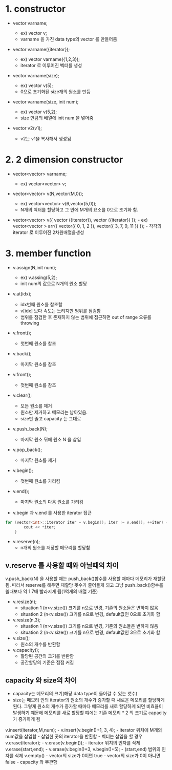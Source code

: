 # 1. constructor
* vector<data type> varname;
    - ex) vector<int> v;
    - varname 을 가진 data type의 vector 를 만들어줌
    
* vector<data type> varname({iterator});
    - ex) vector<data type> varname({1,2,3});
    - iterator 로 이루어진 벡터를 생성

* vector<data type> varname(size);
    - ex) vector<int> v(5);
    - 0으로 초기화된 size개의 원소를 만듬

* vector<data type> varname(size, init num);
    - ex) vector<int> v(5,2); 
    - size 만큼의 배열에 init num 을 넣어줌
    
* vector<int> v2(v1);
    - v2는 v1을 복사해서 생성됨
    
# 2. 2 dimension constructor
* vector<vector<data type>> varname;
    - ex) vector<vector<int>> v;

* vector<vector<datatype>> v(N,vector<datatype>(M,0));
    - ex) vector<vector<int>> v(6,vector<int>(5,0));
    - N개의 벡터를 할당하고 그 안에 M개의 요소를 0으로 초기화 함.

* vector<vector<datatype>> v({
    vector<datatype> ({iterator}),
    vector<datatype> ({iterator})
    });
        - ex) vector<vector<int> > arr({
        vector<int>({ 0, 1, 2 }),
        vector<int>({ 3, 7, 9, 11 })
        });
        - 각각의 iterator 로 이루어진 2차원배열을생성

# 3. member function
* v.assign(N,init num);
    - ex) v.assing(5,2);
    - init num의 값으로 N개의 원소 할당

* v.at(idx);
    - idx번째 원소를 참조함 
    - v[idx] 보다 속도는 느리지만 범위를 점검함
    - 범위를 점검한 후 존재하지 않는 범위에 접근하면 out of range 오류를 throwing 

* v.front();
    - 첫번째 원소를 참조
* v.back();
    - 마지막 원소를 참조
* v.front();
    - 첫번째 원소를 참조
* v.clear();
    - 모든 원소를 제거
    - 원소만 제거하고 메모리는 남아있음.
    - size만 줄고 capacity 는 그대로
* v.push_back(N);
    - 마지막 원소 뒤에 원소 N 을 삽입
* v.pop_back();
    - 마지막 원소를 제거
* v.begin();
    - 첫번째 원소를 가리킴
* v.end();
    - 마지막 원소의 다음 원소를 가리킴
* v.begin 과 v.end 를 사용한 iterator 접근
~~~cpp
for (vector<int>::iterator iter = v.begin(); iter != v.end(); ++iter) {
		cout << *iter;
	}
~~~
* v.reserve(n);
    - n개의 원소를 저장할 메모리를 할당함
## v.reserve 를 사용할 때와 아닐때의 차이
v.push_back(N) 을 사용할 때는 push_back()함수를 사용할 때마다 메모리가 재할당됨.
따라서 reserve를 해두면 재할당 횟수가 줄어들게 되고 그냥 push_back()함수를 쓸때보다 약 1.7배 빨라지게 됨(1억개의 배열 기준)
* v.resize(n);
    - situation 1 (n>v.size()) 크기를 n으로 변경, 기존의 원소들은 변하지 않음
    - situation 2 (n<v.size()) 크기를 n으로 변경, default값인 0으로 초기화 함
* v.resize(n,3);
    - situation 1 (n>v.size()) 크기를 n으로 변경, 기존의 원소들은 변하지 않음
    - situation 2 (n<v.size()) 크기를 n으로 변경, default값인 3으로 초기화 함
* v.size();
    - 원소의 개수를 반환함
* v.capacity();
    - 할당된 공간의 크기를 반환함
    - 공간할당의 기준은 점점 커짐
## capacity 와 size의 차이
* capacity는 메모리의 크기(해당 data type이 들어갈 수 있는 갯수)
* size는 메모리 안의 iterator의 
원소의 개수가 증가할 때 새로운 메모리를 할당하게 된다.
그렇게 원소의 개수가 증가할 때마다 메모리를 새로 할당하게 되면 비효율이 발생하기 떄문에
메모리를 새로 할당할 떄에는 기존 메모리 * 2 의 크기로 capacity가 증가하게 됨

v.insert(iterator,M,num);
    - v.insert(v.begin()+1, 3, 4);
    - iterator 위치에 M개의 num값을 삽입함
    - 삽입한 곳의 iterator을 반환함
    - 벡터는 삽입을 할 경우 
v.erase(iterator);
    - v.erase(v.begin());
    - iterator 위치의 인자를 삭제
v.erase(start,end);
    - v.erase(v.begin()+3, v.begin()+5);
    - (start,end) 범위의 인자를 삭제
v.empty()
    - vector의 size가 0이면 true
    - vector의 size가 0이 아니면 false
    - capacity 와 무관함
    
    








